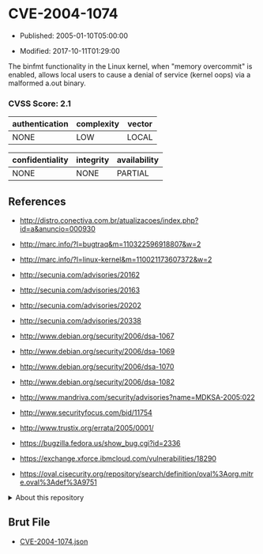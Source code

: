 # CVE-2004-1074

- Published: 2005-01-10T05:00:00

- Modified: 2017-10-11T01:29:00

The binfmt functionality in the Linux kernel, when "memory overcommit" is enabled, allows local users to cause a denial of service (kernel oops) via a malformed a.out binary.

### CVSS Score: **2.1**

| authentication | complexity | vector |
| --- | --- | --- |
| NONE | LOW | LOCAL |

| confidentiality | integrity | availability |
| --- | --- | --- |
| NONE | NONE | PARTIAL |

## References

* http://distro.conectiva.com.br/atualizacoes/index.php?id=a&anuncio=000930

* http://marc.info/?l=bugtraq&m=110322596918807&w=2

* http://marc.info/?l=linux-kernel&m=110021173607372&w=2

* http://secunia.com/advisories/20162

* http://secunia.com/advisories/20163

* http://secunia.com/advisories/20202

* http://secunia.com/advisories/20338

* http://www.debian.org/security/2006/dsa-1067

* http://www.debian.org/security/2006/dsa-1069

* http://www.debian.org/security/2006/dsa-1070

* http://www.debian.org/security/2006/dsa-1082

* http://www.mandriva.com/security/advisories?name=MDKSA-2005:022

* http://www.securityfocus.com/bid/11754

* http://www.trustix.org/errata/2005/0001/

* https://bugzilla.fedora.us/show_bug.cgi?id=2336

* https://exchange.xforce.ibmcloud.com/vulnerabilities/18290

* https://oval.cisecurity.org/repository/search/definition/oval%3Aorg.mitre.oval%3Adef%3A9751

<details>
<summary>About this repository</summary> 

  This repository is part of the project [Live Hack CVE](https://github.com/Live-Hack-CVE). Main website can be found [www.live-hack.org](https://www.live-hack.org) 
  
  Made by [Sn0wAlice](https://github.com/Sn0wAlice) for the people that care about security and need to have a feed of the latest CVEs. Hope you enjoy it, don't forget to star the repo and follow me on [Twitter](https://twitter.com/Sn0wAlice) and [Github](https://github.com/Sn0wAlice). And that is my [personnal website](https://www.alice-snow.me/)

  - [Home Page](https://github.com/Live-Hack-CVE)
  - [Framework](https://github.com/Live-Hack-CVE/cve-framework)
  - [CVE database](https://github.com/Live-Hack-CVE/full_database)
  - [Changelog](https://github.com/Live-Hack-CVE/Changelog)
</details>

## Brut File

* [CVE-2004-1074.json](https://raw.githubusercontent.com/Live-Hack-CVE/full_database/main/cves/2004/CVE-2004-1074.json)

